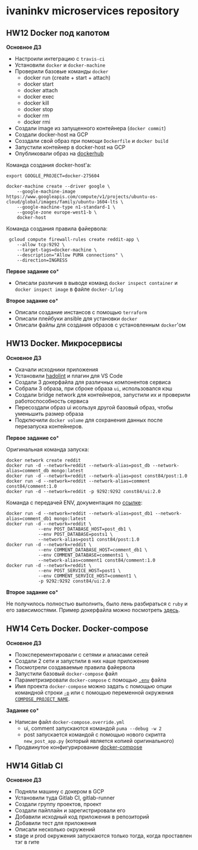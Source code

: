 # ivaninkv microservices repository

## HW12 Docker под капотом

**Основное ДЗ**

* Настроили интеграцию с `travis-ci`
* Установили `docker` и `docker-machine`
* Проверили базовые команды `docker`
    * docker run (create + start + attach)
    * docker start
    * docker attach
    * docker exec
    * docker kill
    * docker stop
    * docker rm
    * docker rmi
* Создали image из запущенного контейнера (`docker commit`)
* Создали docker-host на GCP
* Созздали свой образ при помощи `Dockerfile` и `docker build`
* Запустили контейнер в docker-host на GCP
* Опубликовали образ на [dockerhub](https://hub.docker.com/r/const84/otus-reddit)

Команда создания docker-host'а:
```
export GOOGLE_PROJECT=docker-275604

docker-machine create --driver google \
    --google-machine-image https://www.googleapis.com/compute/v1/projects/ubuntu-os-cloud/global/images/family/ubuntu-1604-lts \
    --google-machine-type n1-standard-1 \
    --google-zone europe-west1-b \
    docker-host
```

Команда создания правила файервола:
```
 gcloud compute firewall-rules create reddit-app \
    --allow tcp:9292 \
    --target-tags=docker-machine \
    --description="Allow PUMA connections" \
    --direction=INGRESS
```

**Первое задание со***

* Описали различия в выводе команд `docker inspect container` и `docker inspect image` в файле `docker-1/log`

**Второе задание со***

* Описали создание инстансов с помощью `terraform`
* Описали плейбуки ansible для установки `docker`
* Описали файлы для создания образов с установленным `docker`'ом

## HW13 Docker. Микросервисы

**Основное ДЗ**

* Скачали исходники приложения
* Установили [hadolint](https://github.com/hadolint/hadolint) и плагин для VS Code
* Создали 3 докерфайла для различных компонентов сервиса
* Собрали 3 образа, при сброке образа `ui`, использовался кэш
* Создали bridge network для контейнеров, запустили их и проверили работоспособность сервиса
* Пересоздали образ ui исользуя другой базовый образ, чтобы уменьшить размер образа
* Подключили `docker volume` для сохранения данных после перезапуска контейнеров.

**Первое задание со***

Оригинальная команда запуска:
```
docker network create reddit
docker run -d --network=reddit --network-alias=post_db --network-alias=comment_db mongo:latest
docker run -d --network=reddit --network-alias=post const84/post:1.0
docker run -d --network=reddit --network-alias=comment const84/comment:1.0
docker run -d --network=reddit -p 9292:9292 const84/ui:2.0
```

Команда с передачей ENV, документация по [ссылке](https://docs.docker.com/engine/reference/commandline/run/#set-environment-variables--e---env---env-file):
```
docker run -d --network=reddit --network-alias=post_db1 --network-alias=comment_db1 mongo:latest
docker run -d --network=reddit \
            --env POST_DATABASE_HOST=post_db1 \
            --env POST_DATABASE=posts1 \
            --network-alias=post1 const84/post:1.0
docker run -d --network=reddit \
            --env COMMENT_DATABASE_HOST=comment_db1 \
            --env COMMENT_DATABASE=comments1 \
            --network-alias=comment1 const84/comment:1.0
docker run -d --network=reddit \
            --env POST_SERVICE_HOST=post1 \
            --env COMMENT_SERVICE_HOST=comment1 \
            -p 9292:9292 const84/ui:2.0
```

**Второе задание со***

Не получилось полностью выполнить, было лень разбираться с `ruby` и его зависимостями. Пример докерфайла можно посмотреть [здесь](https://github.com/andrius/alpine-ruby/blob/master/Dockerfile-latest).

## HW14 Сеть Docker. Docker-compose

**Основное ДЗ**

* Поэксперементировали с сетями и алиасами сетей
* Создали 2 сети и запустили в них наше приложение
* Посмотрели создаваемые правила файервола
* Запустили базовый `docker-compose` файл
* Параметризировали `docker-compose` с помощью [`.env`](https://docs.docker.com/compose/environment-variables/#the-env-file) файла
* Имя проекта `docker-compose` можно задать с помощью опции командной строки [`-p`](https://docs.docker.com/compose/reference/overview/) или с помощью переменной окружения [`COMPOSE_PROJECT_NAME`](https://docs.docker.com/compose/reference/envvars/#compose_project_name).

**Задание со***

* Написан файл `docker-compose.override.yml`
    * ui, comment запускаются командой `puma --debug -w 2`
    * post запускается командой с помощью нового скрипта `new_post_app.py` (который является копией оригинального)
* Продвинутое конфигурирование [docker-compose](https://habr.com/ru/company/otus/blog/337688/)

## HW14 Gitlab CI

**Основное ДЗ**

* Подняли машину с докером в GCP
* Установили туда Gitlab CI, gitlab-runner
* Создали группу проектов, проект
* Создали пайплайн и зарегистрировали его
* Добавили исходный код приложения в репозиторий
* Добавили тест для приложения
* Описали несколько окружений
* stage и prod окружения запускаются только тогда, когда проставлен тэг в гите
